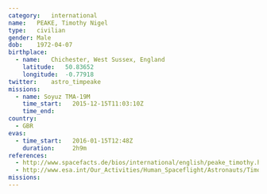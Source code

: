 ```yaml
---
category:	international
name:	PEAKE, Timothy Nigel
type:	civilian
gender:	Male
dob:	1972-04-07
birthplace:
  - name:	Chichester, West Sussex, England
    latitude:	50.83652
    longitude:	-0.77918
twitter:	astro_timpeake
missions:
  - name: Soyuz TMA-19M
    time_start:   2015-12-15T11:03:10Z
    time_end:
country:
  - GBR
evas:
  - time_start:   2016-01-15T12:48Z
    duration:     2h9m
references:
  - http://www.spacefacts.de/bios/international/english/peake_timothy.htm
  - http://www.esa.int/Our_Activities/Human_Spaceflight/Astronauts/Timothy_Peake
missions:	
---
```

